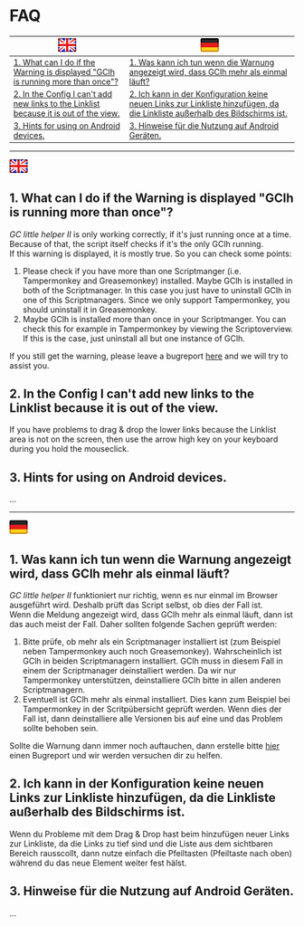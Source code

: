 # FAQ

<a href="#en" title=""><img src="../images/flag_en.png"></a> | <a href="#de" title=""><img src="../images/flag_de.png"></a>
--- | --- 
<a href="#1-en">1. What can I do if the Warning is displayed "GClh is running more than once"?</a> | <a href="#1-de">1. Was kann ich tun wenn die Warnung angezeigt wird, dass GClh mehr als einmal läuft?</a>
<a href="#2-en">2. In the Config I can't add new links to the Linklist because it is out of the view.</a> | <a href="#2-de">2. Ich kann in der Konfiguration keine neuen Links zur Linkliste hinzufügen, da die Linkliste außerhalb des Bildschirms ist.</a>
<a href="#3-en">3. Hints for using on Android devices.</a> | <a href="#3-de">3. Hinweise für die Nutzung auf Android Geräten.</a>

---
<a id="en"></a><img src="../images/flag_en.png">

<a id="1-en"></a>
## 1. What can I do if the Warning is displayed "GClh is running more than once"?
*GC little helper II* is only working correctly, if it's just running once at a time. Because of that, the script itself checks if it's the only GClh running.<br>
If this warning is displayed, it is mostly true. So you can check some points:<br>
<ol>
	<li>
		Please check if you have more than one Scriptmanger (i.e. Tampermonkey and Greasemonkey) installed. Maybe GClh is installed in both of the Scriptmanager. In this case you just have to uninstall GClh in one of this Scriptmanagers. Since we only support Tampermonkey, you should uninstall it in Greasemonkey.<br>
	</li>
	<li>
		Maybe GClh is installed more than once in your Scriptmanger. You can check this for example in Tampermonkey by viewing the Scriptoverview. If this is the case, just uninstall all but one instance of GClh.
	</li>
</ol>
If you still get the warning, please leave a bugreport <a href="https://github.com/2Abendsegler/GClh/issues">here</a> and we will try to assist you.
<br>

<a id="2-en"></a>

## 2. In the Config I can't add new links to the Linklist because it is out of the view.
If you have problems to drag & drop the lower links because the Linklist area is not on the screen, then use the arrow 
high key on your keyboard during you hold the mouseclick.
<br>

<a id="3-en"></a>

## 3. Hints for using on Android devices.
...
<br>

---
<a id="de"></a>
<img src="../images/flag_de.png">
<a id="1-de"></a>

## 1. Was kann ich tun wenn die Warnung angezeigt wird, dass GClh mehr als einmal läuft?

*GC little helper II* funktioniert nur richtig, wenn es nur einmal im Browser ausgeführt wird. Deshalb prüft das 
Script selbst, ob dies der Fall ist.<br>
Wenn die Meldung angezeigt wird, dass GClh mehr als einmal läuft, dann ist das auch meist der Fall. Daher sollten 
folgende Sachen geprüft werden:
<ol>
	<li>
		Bitte prüfe, ob mehr als ein Scriptmanager installiert ist (zum Beispiel neben Tampermonkey auch noch 
		Greasemonkey). Wahrscheinlich ist GClh in beiden Scriptmanagern installiert. GClh muss in diesem Fall in einem 
		der Scriptmanager deinstalliert werden. Da wir nur Tampermonkey unterstützen, deinstalliere GClh bitte in allen 
		anderen Scriptmanagern.
	</li>
	<li>
		Eventuell ist GClh mehr als einmal installiert. Dies kann zum Beispiel bei Tampermonkey in der Scritpübersicht 
		geprüft werden. Wenn dies der Fall ist, dann deinstalliere alle Versionen bis auf eine und das Problem 
		sollte behoben sein.
	</li>
</ol>
Sollte die Warnung dann immer noch auftauchen, dann erstelle bitte 
<a href="https://github.com/2Abendsegler/GClh/issues">hier</a> einen Bugreport und wir werden versuchen dir zu helfen.
<br>

<a id="2-de"></a>

## 2. Ich kann in der Konfiguration keine neuen Links zur Linkliste hinzufügen, da die Linkliste außerhalb des Bildschirms ist.
Wenn du Probleme mit dem Drag & Drop hast beim hinzufügen neuer Links zur Linkliste, da die Links zu tief sind und die 
Liste aus dem sichtbaren Bereich rausscollt, dann nutze einfach die Pfeiltasten (Pfeiltaste nach oben) während du 
das neue Element weiter fest hälst.
<br>

<a id="3-de"></a>

## 3. Hinweise für die Nutzung auf Android Geräten.
...
<br>
